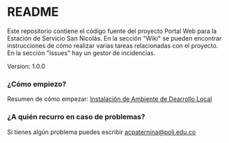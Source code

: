 # README #

Este repositorio contiene el código fuente del proyecto Portal Web para la Estación de Servicio San Nicolás. En la sección "Wiki" se pueden encontrar instrucciones de cómo realizar varias tareas relacionadas con el proyecto. En la sección "Issues" hay un gestor de incidencias.

Version: 1.0.0

### ¿Cómo empiezo? ###

Resumen de cómo empezar: [Instalación de Ambiente de Dearrollo Local](https://bitbucket.org/antonio7439/poli-estaci-n-san-nicol-s-portal/wiki/Instalaci%C3%B3n%20de%20Ambiente%20de%20Desarrollo%20Local)

### ¿A quién recurro en caso de problemas? ###

Si tienes algún problema puedes escribir acpaternina@poli.edu.co